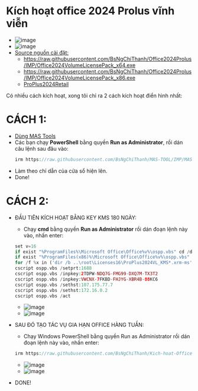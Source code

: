 # Kích hoạt office 2024 Prolus vĩnh viễn
- ![image](https://github.com/user-attachments/assets/892ab962-1334-4126-9b74-42be48da0f04)
- ![image](https://github.com/BsNgChiThanh/Lich-phong-kham/assets/82578024/d575f08f-29b1-4848-83b0-fb5e88dcb50c)
- [Source nguồn cài đặt:](https://gravesoft.dev/office_c2r_links)
  - https://raw.githubusercontent.com/BsNgChiThanh/Office2024Prolus/IMP/Office2024VolumeLicensePack_x64.exe
  - https://raw.githubusercontent.com/BsNgChiThanh/Office2024Prolus/IMP/Office2024VolumeLicensePack_x86.exe
  - [ProPlus2024Retail](https://c2rsetup.officeapps.live.com/c2r/download.aspx?ProductreleaseID=ProPlus2024Retail&platform=x64&language=de-de&version=O16GA)

Có nhiều cách kích hoạt, xong tôi chỉ ra 2 cách kích hoạt điển hình nhất:

# CÁCH 1:
- [Dùng MAS Tools](https://github.com/BsNgChiThanh/MAS-TOOL)
- Các bạn chạy **PowerShell** bằng quyền **Run as Administrator**, rồi dán câu lệnh sau đâu vào:
  ```php
  irm https://raw.githubusercontent.com/BsNgChiThanh/MAS-TOOL/IMP/MAS.ps1 | iex
  ```
- Làm theo chỉ dẫn của cửa sổ hiện lên.
- Done!

# CÁCH 2:
- ĐẦU TIÊN KÍCH HOẠT BẰNG KEY KMS 180 NGÀY:
  - Chạy **cmd** bằng quyền **Run as Administrator** rồi dán đoạn lệnh này vào, nhấn enter:
  ```PHP
  set v=16
  if exist "%ProgramFiles%\Microsoft Office\Office%v%\ospp.vbs" cd /d "%ProgramFiles%\Microsoft Office\Office%v%"
  if exist "%ProgramFiles(x86)%\Microsoft Office\Office%v%\ospp.vbs" cd /d "%ProgramFiles(x86)%\Microsoft Office\Office%v%"
  for /f %x in ('dir /b ..\root\Licenses16\ProPlus2024VL_KMS*.xrm-ms') do cscript ospp.vbs /inslic:"..\root\Licenses16\%x"
  cscript ospp.vbs /setprt:1688
  cscript ospp.vbs /inpkey:2TDPW-NDQ7G-FMG99-DXQ7M-TX3T2
  cscript ospp.vbs /inpkey:VWCNX-7FKBD-FHJYG-XBR4B-88KC6
  cscript ospp.vbs /sethst:107.175.77.7
  cscript ospp.vbs /sethst:172.16.0.2
  cscript ospp.vbs /act
  ```
  - ![image](https://github.com/user-attachments/assets/53e04225-598e-4c72-ba73-ad9c97fe5b87)
  - ![image](https://github.com/user-attachments/assets/37e5660d-1a3d-485e-8a18-392554826fa8)

- SAU ĐÓ TẠO TÁC VỤ GIA HẠN OFFICE HÀNG TUẦN:
  - Chạy Windows PowerShell bằng quyền Run as Administrator rồi dán đoạn lệnh này vào, nhấn enter:
    
  ```PHP
  irm https://raw.githubusercontent.com/BsNgChiThanh/Kich-hoat-Office/KichHoatOffice/GiaHanKichHoat.ps1 | iex
  ```
  - ![image](https://github.com/user-attachments/assets/c61d847b-f874-4549-92af-f49985044f7e)
  - ![image](https://github.com/user-attachments/assets/c2f80cd0-973c-4ef1-a297-4ff1788eea95)

- DONE!
